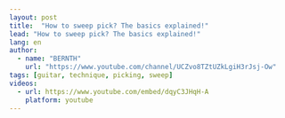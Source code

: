 ```yaml
---
layout: post
title:  "How to sweep pick? The basics explained!"
lead: "How to sweep pick? The basics explained!"
lang: en
author:
  - name: "BERNTH"
    url: "https://www.youtube.com/channel/UCZvo8TZtUZkLgiH3rJsj-Ow"
tags: [guitar, technique, picking, sweep]
videos:
  - url: https://www.youtube.com/embed/dqyC3JHqH-A
    platform: youtube
---
```

